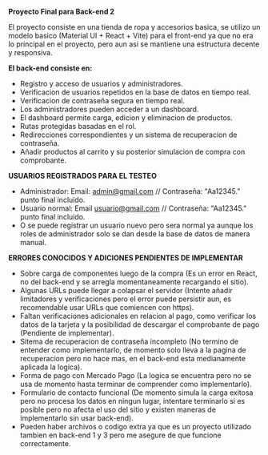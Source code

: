 **Proyecto Final para Back-end 2**

El proyecto consiste en una tienda de ropa y accesorios basica, se utilizo un modelo basico (Material UI + React + Vite) para el front-end ya que no era lo principal en el proyecto, pero aun asi se mantiene una estructura decente y responsiva.

**El back-end consiste en:**
- Registro y acceso de usuarios y administradores.
- Verificacion de usuarios repetidos en la base de datos en tiempo real.
- Verificacion de contraseña segura en tiempo real.
- Los administradores pueden acceder a un dashboard.
- El dashboard permite carga, edicion y eliminacion de productos.
- Rutas protegidas basadas en el rol.
- Redirecciones correspondientes y un sistema de recuperacion de contraseña.
- Añadir productos al carrito y su posterior simulacion de compra con comprobante.

**USUARIOS REGISTRADOS PARA EL TESTEO**
- Administrador: Email: admin@gmail.com // Contraseña: "Aa12345." punto final incluido.
- Usuario normal: Email usuario@gmail.com // Contraseña: "Aa12345." punto final incluido.
- O se puede registrar un usuario nuevo pero sera normal ya aunque los roles de administrador solo se dan desde la base de datos de manera manual.

**ERRORES CONOCIDOS Y ADICIONES PENDIENTES DE IMPLEMENTAR**
- Sobre carga de componentes luego de la compra (Es un error en React, no del back-end y se arregla momentaneamente recargando el sitio).
- Algunas URLs puede llegar a colapsar el servidor (Intente añadir limitadores y verificaciones pero el error puede persistir aun, es recomendable usar URLs que comiencen con https).
- Faltan verificaciones adicionales en relacion al pago, como verificar los datos de la tarjeta y la posibilidad de descargar el comprobante de pago (Pendiente de implementar).
- Sitema de recuperacion de contraseña incompleto (No termino de entender como implementarlo, de momento solo lleva a la pagina de recuperacion pero no hace mas, en el back-end esta medianamente aplicada la logica).
- Forma de pago con Mercado Pago (La logica se encuentra pero no se usa de momento hasta terminar de comprender como implementarlo).
- Formulario de contacto funcional (De momento simula la carga exitosa pero no procesa los datos en ningun lugar, intentare terminarlo si es posible pero no afecta el uso del sitio y existen maneras de implementarlo sin usar back-end).
- Pueden haber archivos o codigo extra ya que es un proyecto utilizado tambien en back-end 1 y 3 pero me asegure de que funcione correctamente.
